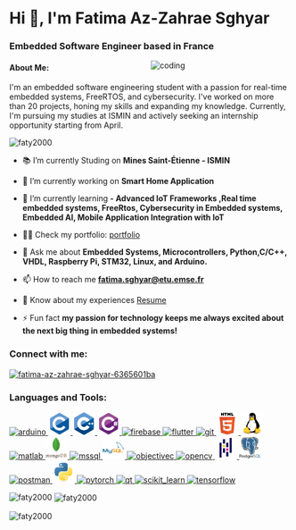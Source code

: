 
<p align="left">
  
  <h1>Hi 👋, I'm Fatima Az-Zahrae Sghyar</h1>
  <h3>Embedded Software Engineer based in France</h3>
<img align="right" alt="coding" width="250" src ="https://previews.123rf.com/images/goodstudio/goodstudio2107/goodstudio210700336/administrator-setting-software.jpg">
   <h4>About Me:</h4>
  <p align:"left">
    I'm an embedded software engineering student with a passion for real-time embedded systems, FreeRTOS, and cybersecurity. I've worked on more than 20 projects, honing my skills and expanding my knowledge. Currently, I'm pursuing my studies at ISMIN and actively seeking an internship opportunity starting from April.
 
  
</p>
</p>

<p align="left"> <img src="https://komarev.com/ghpvc/?username=faty2000&label=Profile%20views&color=0e75b6&style=flat" alt="faty2000" /> </p>

- 📚 I’m currently Studing  on **Mines Saint-Étienne - ISMIN**

- 🔭 I’m currently working on **Smart Home Application**

- 🌱 I’m currently learning **- Advanced IoT Frameworks ,Real time embedded systems, FreeRtos, Cybersecurity in Embedded systems, Embedded AI, Mobile Application Integration with IoT**

- 👨‍💻 Check my portfolio: [portfolio](https://fatimaazzahraesghyar.my.canva.site/home)

- 💬 Ask me about **Embedded Systems, Microcontrollers, Python,C/C++, VHDL, Raspberry Pi, STM32, Linux, and Arduino.**

- 📫 How to reach me **fatima.sghyar@etu.emse.fr**

- 📄 Know about my experiences [Resume](https://www.canva.com/design/DAFxLSwg_28/sYnMwNomAAmkTjMB2goAug/view?utm_content=DAFxLSwg_28&utm_campaign=designshare&utm_medium=link&utm_source=publishsharelink)

- ⚡ Fun fact **my passion for technology keeps me always excited about the next big thing in embedded systems!**

<h3 align="left">Connect with me:</h3>
<p align="left">
<a href="https://linkedin.com/in/fatima-az-zahrae-sghyar-6365601ba" target="blank"><img align="center" src="https://raw.githubusercontent.com/rahuldkjain/github-profile-readme-generator/master/src/images/icons/Social/linked-in-alt.svg" alt="fatima-az-zahrae-sghyar-6365601ba" height="30" width="40" /></a>
</p>

<h3 align="left">Languages and Tools:</h3>
<p align="left"> <a href="https://www.arduino.cc/" target="_blank" rel="noreferrer"> <img src="https://cdn.worldvectorlogo.com/logos/arduino-1.svg" alt="arduino" width="40" height="40"/> </a> <a href="https://www.cprogramming.com/" target="_blank" rel="noreferrer"> <img src="https://raw.githubusercontent.com/devicons/devicon/master/icons/c/c-original.svg" alt="c" width="40" height="40"/> </a> <a href="https://www.w3schools.com/cpp/" target="_blank" rel="noreferrer"> <img src="https://raw.githubusercontent.com/devicons/devicon/master/icons/cplusplus/cplusplus-original.svg" alt="cplusplus" width="40" height="40"/> </a> <a href="https://www.w3schools.com/cs/" target="_blank" rel="noreferrer"> <img src="https://raw.githubusercontent.com/devicons/devicon/master/icons/csharp/csharp-original.svg" alt="csharp" width="40" height="40"/> </a> <a href="https://firebase.google.com/" target="_blank" rel="noreferrer"> <img src="https://www.vectorlogo.zone/logos/firebase/firebase-icon.svg" alt="firebase" width="40" height="40"/> </a> <a href="https://flutter.dev" target="_blank" rel="noreferrer"> <img src="https://www.vectorlogo.zone/logos/flutterio/flutterio-icon.svg" alt="flutter" width="40" height="40"/> </a> <a href="https://git-scm.com/" target="_blank" rel="noreferrer"> <img src="https://www.vectorlogo.zone/logos/git-scm/git-scm-icon.svg" alt="git" width="40" height="40"/> </a> <a href="https://www.w3.org/html/" target="_blank" rel="noreferrer"> <img src="https://raw.githubusercontent.com/devicons/devicon/master/icons/html5/html5-original-wordmark.svg" alt="html5" width="40" height="40"/> </a> <a href="https://www.linux.org/" target="_blank" rel="noreferrer"> <img src="https://raw.githubusercontent.com/devicons/devicon/master/icons/linux/linux-original.svg" alt="linux" width="40" height="40"/> </a> <a href="https://www.mathworks.com/" target="_blank" rel="noreferrer"> <img src="https://upload.wikimedia.org/wikipedia/commons/2/21/Matlab_Logo.png" alt="matlab" width="40" height="40"/> </a> <a href="https://www.mongodb.com/" target="_blank" rel="noreferrer"> <img src="https://raw.githubusercontent.com/devicons/devicon/master/icons/mongodb/mongodb-original-wordmark.svg" alt="mongodb" width="40" height="40"/> </a> <a href="https://www.microsoft.com/en-us/sql-server" target="_blank" rel="noreferrer"> <img src="https://www.svgrepo.com/show/303229/microsoft-sql-server-logo.svg" alt="mssql" width="40" height="40"/> </a> <a href="https://www.mysql.com/" target="_blank" rel="noreferrer"> <img src="https://raw.githubusercontent.com/devicons/devicon/master/icons/mysql/mysql-original-wordmark.svg" alt="mysql" width="40" height="40"/> </a> <a href="https://developer.apple.com/library/archive/documentation/Cocoa/Conceptual/ProgrammingWithObjectiveC/Introduction/Introduction.html" target="_blank" rel="noreferrer"> <img src="https://www.vectorlogo.zone/logos/apple_objectivec/apple_objectivec-icon.svg" alt="objectivec" width="40" height="40"/> </a> <a href="https://opencv.org/" target="_blank" rel="noreferrer"> <img src="https://www.vectorlogo.zone/logos/opencv/opencv-icon.svg" alt="opencv" width="40" height="40"/> </a> <a href="https://pandas.pydata.org/" target="_blank" rel="noreferrer"> <img src="https://raw.githubusercontent.com/devicons/devicon/2ae2a900d2f041da66e950e4d48052658d850630/icons/pandas/pandas-original.svg" alt="pandas" width="40" height="40"/> </a> <a href="https://www.postgresql.org" target="_blank" rel="noreferrer"> <img src="https://raw.githubusercontent.com/devicons/devicon/master/icons/postgresql/postgresql-original-wordmark.svg" alt="postgresql" width="40" height="40"/> </a> <a href="https://postman.com" target="_blank" rel="noreferrer"> <img src="https://www.vectorlogo.zone/logos/getpostman/getpostman-icon.svg" alt="postman" width="40" height="40"/> </a> <a href="https://www.python.org" target="_blank" rel="noreferrer"> <img src="https://raw.githubusercontent.com/devicons/devicon/master/icons/python/python-original.svg" alt="python" width="40" height="40"/> </a> <a href="https://pytorch.org/" target="_blank" rel="noreferrer"> <img src="https://www.vectorlogo.zone/logos/pytorch/pytorch-icon.svg" alt="pytorch" width="40" height="40"/> </a> <a href="https://www.qt.io/" target="_blank" rel="noreferrer"> <img src="https://upload.wikimedia.org/wikipedia/commons/0/0b/Qt_logo_2016.svg" alt="qt" width="40" height="40"/> </a> <a href="https://scikit-learn.org/" target="_blank" rel="noreferrer"> <img src="https://upload.wikimedia.org/wikipedia/commons/0/05/Scikit_learn_logo_small.svg" alt="scikit_learn" width="40" height="40"/> </a> <a href="https://www.tensorflow.org" target="_blank" rel="noreferrer"> <img src="https://www.vectorlogo.zone/logos/tensorflow/tensorflow-icon.svg" alt="tensorflow" width="40" height="40"/> </a> </p>

<p><img align="left" src="https://github-readme-stats.vercel.app/api/top-langs?username=faty2000&show_icons=true&locale=en&layout=compact" alt="faty2000" /></p>

<p>&nbsp;<img align="center" src="https://github-readme-stats.vercel.app/api?username=faty2000&show_icons=true&locale=en" alt="faty2000" /></p>

<p><img align="center" src="https://github-readme-streak-stats.herokuapp.com/?user=faty2000&" alt="faty2000" /></p>
